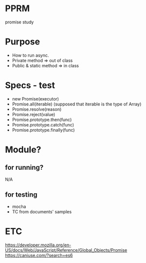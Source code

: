 # PPRM
promise study

# Purpose
* How to run async.
* Private method => out of class
* Public & static method => in class
  
# Specs - test
* new Promise(executor)
* Promise.all(iterable) (supposed that iterable is the type of Array<Promise>)
* Promise.resolve(reason)
* Promise.reject(value)
* Promise.prototype.then(func)
* Promise.prototype.catch(func)
* Promise.prototype.finally(func)

# Module?
## for running?
N/A

## for testing
* mocha
* TC from documents' samples

# ETC
https://developer.mozilla.org/en-US/docs/Web/JavaScript/Reference/Global_Objects/Promise
https://caniuse.com/?search=es6
